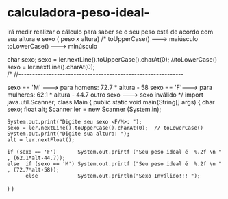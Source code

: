 # calculadora-peso-ideal-
irá medir realizar o cálculo para saber se o seu peso está de acordo com sua altura e sexo ( peso x altura)
/*
toUpperCase() ---> maiúsculo
toLowerCase() ---> minúsculo

char sexo;
sexo = ler.nextLine().toUpperCase().charAt(0);   //toLowerCase()
sexo = ler.nextLine().charAt(0);  
/*
//------------------------------------------------------------

sexo == 'M' --->  para homens:   72.7 * altura - 58
sexo == 'F'--->   para mulheres: 62.1 * altura - 44.7 
outro sexo ---> sexo inválido
*/
import java.util.Scanner;
class Main 
{
  public static void main(String[] args) 
  {
    char sexo;
    float alt;
    Scanner ler = new Scanner (System.in);

    System.out.print("Digite seu sexo <F/M>: ");
    sexo = ler.nextLine().toUpperCase().charAt(0);  // toLowerCase() 
    System.out.print("Digite sua altura: ");
    alt = ler.nextFloat();

    if (sexo == 'F')       System.out.printf ("Seu peso ideal é  %.2f \n " , (62.1*alt-44.7));
    else  if (sexo == 'M') System.out.printf ("Seu peso ideal é  %.2f \n " , (72.7*alt-58));
          else             System.out.println("Sexo Inválido!!! ");    
  }
}

